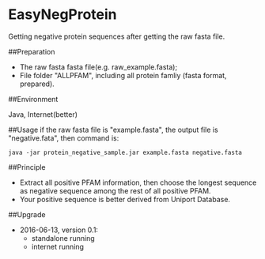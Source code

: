 # EasyNegProtein
Getting negative protein sequences after getting the raw fasta file.

##Preparation

* The raw fasta fasta file(e.g. raw_example.fasta);
* File folder "ALLPFAM", including all protein famliy (fasta format, prepared).

##Environment

Java, Internet(better)

##Usage
if the raw fasta file is "example.fasta", the output file is "negative.fata", then command is: 

```
java -jar protein_negative_sample.jar example.fasta negative.fasta
```

##Principle

* Extract all positive PFAM information, then choose the longest sequence as negative sequence among the rest of all positive PFAM.
* Your positive sequence is better derived from Uniport Database.

##Upgrade

* 2016-06-13, version 0.1:
  * standalone running
  * internet running



